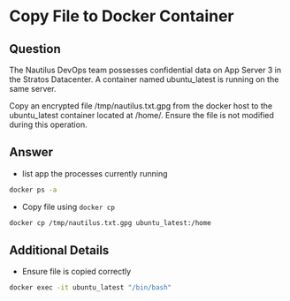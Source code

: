 # Copy File to Docker Container

## Question

The Nautilus DevOps team possesses confidential data on App Server 3 in the Stratos Datacenter. A container named ubuntu_latest is running on the same server.

Copy an encrypted file /tmp/nautilus.txt.gpg from the docker host to the ubuntu_latest container located at /home/. Ensure the file is not modified during this operation.

## Answer

- list app the processes currently running
```bash
docker ps -a
```

- Copy file using `docker cp` 
```bash
docker cp /tmp/nautilus.txt.gpg ubuntu_latest:/home
```

## Additional Details

- Ensure file is copied correctly
```bash
docker exec -it ubuntu_latest "/bin/bash"
```

